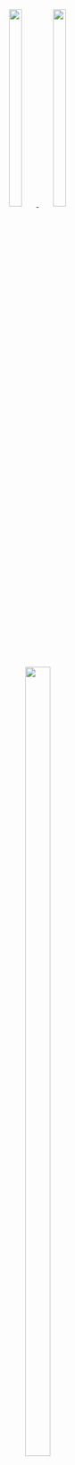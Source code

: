<div align="center">
  <div align="center">
    <a href="https://github.com/anuraghazra/github-readme-stats">
      <img src="https://github-readme-stats.vercel.app/api?username=65787978&theme=gotham&show_icons=true&hide_border=false&count_private=true" style="width: 30%; max-width: 75px; height: auto;" />
    </a>
    <a href="https://github.com/anuraghazra/github-readme-stats">
      <img src="https://github-readme-stats.vercel.app/api/top-langs/?username=65787978&theme=gotham&show_icons=true&hide_border=false&layout=compact" style="width: 30%; max-width: 75px; height: auto;" />
    </a>
  </div>
  <a href="https://git.io/streak-stats">
     <img src="https://github-readme-streak-stats.herokuapp.com/?user=65787978&theme=gotham&hide_border=false" style="width: 60%; max-width: 75px; height: auto;" />
  </a>
</div>
